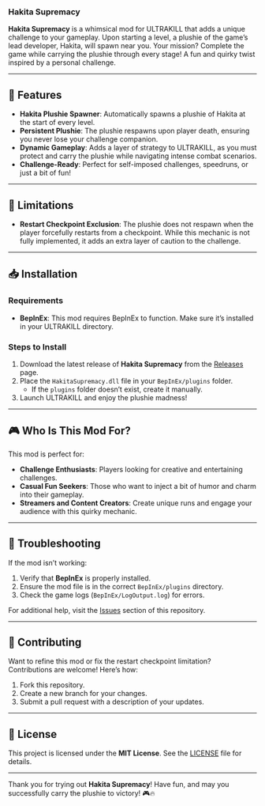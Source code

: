 ### **Hakita Supremacy**

**Hakita Supremacy** is a whimsical mod for ULTRAKILL that adds a unique challenge to your gameplay. Upon starting a level, a plushie of the game’s lead developer, Hakita, will spawn near you. Your mission? Complete the game while carrying the plushie through every stage! A fun and quirky twist inspired by a personal challenge.

---

## 🌟 Features

- **Hakita Plushie Spawner**: Automatically spawns a plushie of Hakita at the start of every level.
- **Persistent Plushie**: The plushie respawns upon player death, ensuring you never lose your challenge companion.
- **Dynamic Gameplay**: Adds a layer of strategy to ULTRAKILL, as you must protect and carry the plushie while navigating intense combat scenarios.
- **Challenge-Ready**: Perfect for self-imposed challenges, speedruns, or just a bit of fun!

---

## 🚧 Limitations

- **Restart Checkpoint Exclusion**: The plushie does not respawn when the player forcefully restarts from a checkpoint. While this mechanic is not fully implemented, it adds an extra layer of caution to the challenge.

---

## 📥 Installation

### Requirements
- **BepInEx**: This mod requires BepInEx to function. Make sure it’s installed in your ULTRAKILL directory.

### Steps to Install
1. Download the latest release of **Hakita Supremacy** from the [Releases](https://github.com/MrRaposinha/HakitaSupremacy/releases) page.
2. Place the `HakitaSupremacy.dll` file in your `BepInEx/plugins` folder.
   - If the `plugins` folder doesn’t exist, create it manually.
3. Launch ULTRAKILL and enjoy the plushie madness!

---

## 🎮 Who Is This Mod For?

This mod is perfect for:
- **Challenge Enthusiasts**: Players looking for creative and entertaining challenges.
- **Casual Fun Seekers**: Those who want to inject a bit of humor and charm into their gameplay.
- **Streamers and Content Creators**: Create unique runs and engage your audience with this quirky mechanic.

---

## 🔧 Troubleshooting

If the mod isn’t working:
1. Verify that **BepInEx** is properly installed.
2. Ensure the mod file is in the correct `BepInEx/plugins` directory.
3. Check the game logs (`BepInEx/LogOutput.log`) for errors.

For additional help, visit the [Issues](https://github.com/MrRaposinha/HakitaSupremacy/issues) section of this repository.

---

## 🤝 Contributing

Want to refine this mod or fix the restart checkpoint limitation? Contributions are welcome! Here’s how:
1. Fork this repository.
2. Create a new branch for your changes.
3. Submit a pull request with a description of your updates.

---

## 📜 License

This project is licensed under the **MIT License**. See the [LICENSE](LICENSE) file for details.

---

Thank you for trying out **Hakita Supremacy**! Have fun, and may you successfully carry the plushie to victory! 🎮🔥
